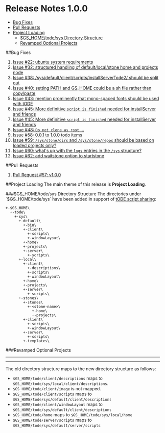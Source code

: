 # Release Notes 1.0.0

- [Bug Fixes](#bug-fixes)
- [Pull Requests](#pull-requests)
- [Project Loading](#project-loading)
  - [$GS_HOME/tode/sys Directory Structure](#gshometodesys-directory-structure)
  - [Revamped Optional Projects](#revamped-optional-projects)

##Bug Fixes
1. [Issue #22: ubuntu system requirements][10]
1. [Issue #32: structured handling of default/local/stone home and projects node][7]
2. [Issue #38: /sys/default/client/scripts/installServerTode2/ should be split out][8]
2. [Issue #40: setting PATH and GS_HOME could be a sh file rather than copy/paste][14]
2. [Issue #43: mention prominently that mono-spaced fonts should be used with tODE][18]
2. [Issue #45: More definitive `script is finished` needed for installServer and friends][13]
3. [Issue #45: More definitive `script is finished` needed for installServer and friends][11]
3. [Issue #48: `Do not clone as root` ...][12]
3. [Issue #58: 0.0.1 to 1.0.0 todo items][9]
4. [Issue #59: `/sys/stone/dirs` and `/sys/stone/repos` should be based on loaded projects only?][16]
4. [Issue #60: what's up with the `logs` entries in the `/sys` structure?][15]
5. [Issue #62: add waitstone option to startstone][20]

##Pull Requests
1. [Pull Request #57: v1.0.0][17]

##Project Loading
The main theme of this release is **Project Loading**.

###$GS_HOME/tode/sys Directory Structure
The directories under `$GS_HOME/tode/sys` have been added in support of [tODE script sharing][19]:

```
+-$GS_HOME\
  +-tode\
    +-sys\
      +-default\
        +-bin\
        +-client\
          +-scripts\
          +-windowLayout\
        +-home\
        +-projects\
        +-server\
          +-scripts\
      +-local\
        +-client\
          +-descriptions\
          +-scripts\
          +-windowLayout\
        +-home\
        +-projects\
        +-server\
          +-scripts\
      +-stones\
        +-stones\
          +-<stone-name>\
            +-home\
            +-projects\
        +-client\
          +-scripts\
          +-windowLayout\
        +-server\
          +-scripts\
        +-templates\
```

###Revamped Optional Projects




---
---


The old directory structure maps to the new directory structure as follows:
- `$GS_HOME/tode/client/descriptions` maps to `$GS_HOME/tode/sys/local/client/descriptions`.
- `$GS_HOME/tode/client/image` is not mapped.
- `$GS_HOME/tode/client/scripts` maps to `$GS_HOME/tode/sys/default/client/descriptions`
- `$GS_HOME/tode/client/windowLayout` maps to `$GS_HOME/tode/sys/default/client/descriptions`
- `$GS_HOME/tode/home` maps to `$GS_HOME/tode/sys/local/home`
- `$GS_HOME/tode/server/scripts` maps to `$GS_HOME/tode/sys/default/server/scripts`

[1]: https://github.com/dalehenrich/tode/tree/master/docs/releaseNotes0.1.0.md
[3]: https://github.com/dalehenrich/tode/releases/tag/v0.1.0
[4]: https://github.com/GsDevKit/gsDevKitHome/releases/tag/v0.0.1
[5]: https://github.com/GsDevKit/gsDevKitHome/releases/tag/v1.0.0
[6]: https://github.com/dalehenrich/tode/tree/master/docs/releaseNotes0.1.0.md#sys-node-structure
[7]: https://github.com/GsDevKit/gsDevKitHome/issues/32
[8]: https://github.com/GsDevKit/gsDevKitHome/issues/38
[9]: https://github.com/GsDevKit/gsDevKitHome/issues/58
[10]: https://github.com/GsDevKit/gsDevKitHome/issues/22
[11]: https://github.com/GsDevKit/gsDevKitHome/issues/45
[12]: https://github.com/GsDevKit/gsDevKitHome/issues/48
[13]: https://github.com/GsDevKit/gsDevKitHome/issues/45
[14]: https://github.com/GsDevKit/gsDevKitHome/issues/40
[15]: https://github.com/GsDevKit/gsDevKitHome/issues/60
[16]: https://github.com/GsDevKit/gsDevKitHome/issues/59
[17]: https://github.com/GsDevKit/gsDevKitHome/pull/57
[18]: https://github.com/GsDevKit/gsDevKitHome/pull/43
[19]: https://github.com/dalehenrich/tode/tree/master/docs/releaseNotes0.1.0.md#construction-of-project-entry-and-script-sharing-structures
[20]: https://github.com/GsDevKit/gsDevKitHome/pull/62


